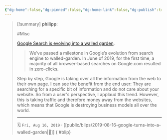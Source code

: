 ```yaml
---
{"dg-home":false,"dg-pinned":false,"dg-home-link":false,"dg-publish":true,"type":"blip","created-date":"2019-08-16T00:00:00","disabled rules":["yaml-title","yaml-title-alias","file-name-heading"],"title":"philipp @ 2019-08-16","dg-permalink":"2019/08/16/google-turns-into-a-walled-garden/","updated-date":"2025-04-30T22:27:34","dg-path":"blips/2019-08-16-google-turns-into-a-walled-garden.md","permalink":"/2019/08/16/google-turns-into-a-walled-garden/","dgPassFrontmatter":true}
---
```


> [!summary] **philipp**:
>
> #Misc
>
> [Google Search is evolving into a walled garden](https://sparktoro.com/blog/less-than-half-of-google-searches-now-result-in-a-click/).
>
> > We’ve passed a milestone in Google’s evolution from search engine to walled-garden. In June of 2019, for the first time, a majority of all browser-based searches on Google.com resulted in zero-clicks.
>
> Step by step, Google is taking over all the information from the web to their own page. I can see the benefit from the end user: They are searching for a specific bit of information and do not care about your website. So from a user's perspective, I applaud this trend. However, this is taking traffic and therefore money away from the websites, which means that Google is destroying business models all over the world.
> - - -
>
> 🗓️ `Fri, Aug 16, 2019` · [[public/blips/2019-08-16-google-turns-into-a-walled-garden\|🔗]]
{ #blip}

